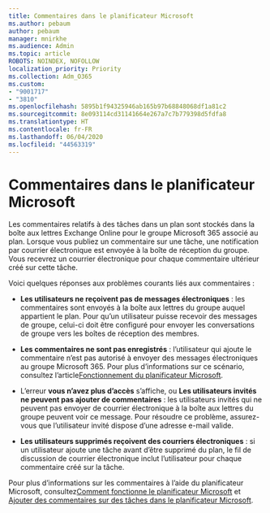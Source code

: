 ```yaml
---
title: Commentaires dans le planificateur Microsoft
ms.author: pebaum
author: pebaum
manager: mnirkhe
ms.audience: Admin
ms.topic: article
ROBOTS: NOINDEX, NOFOLLOW
localization_priority: Priority
ms.collection: Adm_O365
ms.custom:
- "9001717"
- "3810"
ms.openlocfilehash: 5895b1f94325946ab165b97b68848068df1a81c2
ms.sourcegitcommit: 8e093114cd31141664e267a7c7b779398d5fdfa8
ms.translationtype: HT
ms.contentlocale: fr-FR
ms.lasthandoff: 06/04/2020
ms.locfileid: "44563319"
---
```

# <a name="comments-in-microsoft-planner"></a>Commentaires dans le planificateur Microsoft

Les commentaires relatifs à des tâches dans un plan sont stockés dans la boîte aux lettres Exchange Online pour le groupe Microsoft 365 associé au plan.  Lorsque vous publiez un commentaire sur une tâche, une notification par courrier électronique est envoyée à la boîte de réception du groupe. Vous recevrez un courrier électronique pour chaque commentaire ultérieur créé sur cette tâche.

Voici quelques réponses aux problèmes courants liés aux commentaires :

- **Les utilisateurs ne reçoivent pas de messages électroniques** : les commentaires sont envoyés à la boîte aux lettres du groupe auquel appartient le plan. Pour qu’un utilisateur puisse recevoir des messages de groupe, celui-ci doit être configuré pour envoyer les conversations de groupe vers les boîtes de réception des membres.

- **Les commentaires ne sont pas enregistrés** : l’utilisateur qui ajoute le commentaire n’est pas autorisé à envoyer des messages électroniques au groupe Microsoft 365. Pour plus d’informations sur ce scénario, consultez l’article[Fonctionnement du planificateur Microsoft](https://techcommunity.microsoft.com/t5/planner-blog/how-microsoft-planner-works/ba-p/1214736).

- L’erreur **vous n’avez plus d’accès** s’affiche, ou **Les utilisateurs invités ne peuvent pas ajouter de commentaires** : les utilisateurs invités qui ne peuvent pas envoyer de courrier électronique à la boîte aux lettres du groupe peuvent voir ce message. Pour résoudre ce problème, assurez-vous que l’utilisateur invité dispose d’une adresse e-mail valide.

- **Les utilisateurs supprimés reçoivent des courriers électroniques** : si un utilisateur ajoute une tâche avant d’être supprimé du plan, le fil de discussion de courrier électronique inclut l’utilisateur pour chaque commentaire créé sur la tâche.

Pour plus d’informations sur les commentaires à l’aide du planificateur Microsoft, consultez[Comment fonctionne le planificateur Microsoft](https://techcommunity.microsoft.com/t5/planner-blog/how-microsoft-planner-works/ba-p/1214736) et [Ajouter des commentaires sur des tâches dans le planificateur Microsoft](https://support.microsoft.com/office/fd4aedde-7785-4cd0-96ee-122fbc9140e1).
